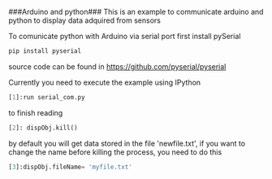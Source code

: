 ###Arduino and python###
This is an example to communicate arduino and python to display data adquired from sensors

To comunicate python with Arduino via serial port first install pySerial 

```python
pip install pyserial
```

source code can be found in https://github.com/pyserial/pyserial


Currently you need to execute the example using IPython
```python
[1]:run serial_com.py
```

to finish reading

```python
[2]: dispObj.kill()
```

by default you will get data stored in the file 'newfile.txt', if you want to change the name
before killing the process, you need to do this
        
```python
[3]:dispObj.fileName= 'myfile.txt'
```
